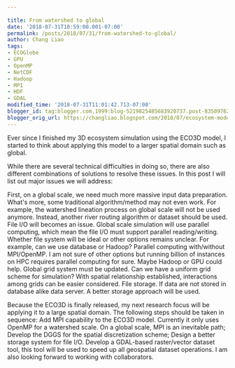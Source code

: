 ```yaml
---
 
title: From watershed to global
date: '2018-07-31T10:59:00.001-07:00'
permalink: /posts/2018/07/31/from-watershed-to-global/
author: Chang Liao
tags:
- ECOGlobe
- GPU
- OpenMP
- NetCDF
- Hadoop
- MPI
- HDF
- GDAL
modified_time: '2018-07-31T11:01:42.713-07:00'
blogger_id: tag:blogger.com,1999:blog-5219825485683920737.post-8350976234777351765
blogger_orig_url: https://changliao.blogspot.com/2018/07/ecosystem-modeling-010.html
---
```


Ever since I finished my 3D ecosystem simulation using the ECO3D model, I started to think about applying this model to a larger spatial domain such as global.

While there are several technical difficulties in doing so, there are also different combinations of solutions to resolve these issues. In this post I will list out major issues we will address:

First, on a global scale, we need much more massive input data preparation. What's more, some traditional algorithm/method may not even work. For example, the watershed lineation process on global scale will not be used anymore. Instead, another river routing algorithm or dataset should be used.
File I/O will becomes an issue. Global scale simulation will use parallel computing, which mean the file I/O must support parallel reading/writing. Whether file system will be ideal or other options remains unclear. For example, can we use database or Hadoop?
Parallel computing with/without MPI/OpenMP. I am not sure of other options but running billion of instances on HPC requires parallel computing for sure. Maybe Hadoop or GPU could help.
Global grid system must be updated. Can we have a uniform grid scheme for simulation? With spatial relationship established, interactions among grids can be easier considered.
File storage. If data are not stored in database alike data server. A better storage approach will be used.

Because the ECO3D is finally released, my next research focus will be applying it to a large spatial domain. The following steps should be taken in sequence:
Add MPI capability to the ECO3D model. Currently it only uses OpenMP for a watershed scale. On a global scale, MPI is an inevitable path;
Develop the DGGS for the spatial discretization scheme;
Design a better storage system for file I/O.
Develop a GDAL-based raster/vector dataset tool, this tool will be used to speed up all geospatial dataset operations.
I am also looking forward to working with collaborators.